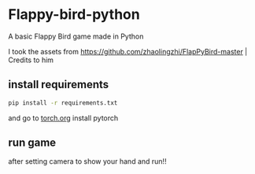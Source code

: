 # Flappy-bird-python
A basic Flappy Bird game made in Python

I took the assets from https://github.com/zhaolingzhi/FlapPyBird-master | Credits to him

## install requirements
```bash
pip install -r requirements.txt
```
and go to [torch.org](https://pytorch.org/) install pytorch

## run game
after setting camera to show your hand and run!!




